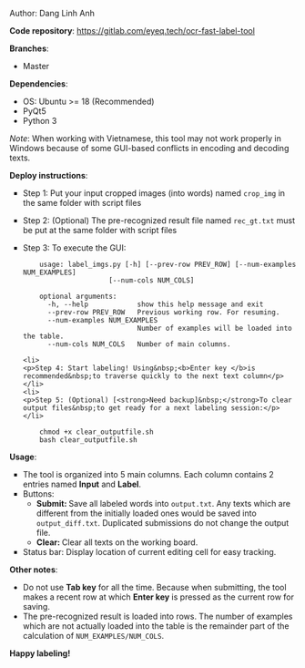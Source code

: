 <p>Author: Dang Linh Anh</p>

<p><strong>Code repository</strong>:&nbsp;<a href="https://gitlab.com/eyeq.tech/">https://gitlab.com/eyeq.tech/ocr-fast-label-tool</a></p>

<p><strong>Branches</strong>:</p>

<ul>
	<li>Master</li>
</ul>

<p><strong>Dependencies</strong>:</p>

<ul>
	<li>OS: Ubuntu &gt;= 18 (Recommended)</li>
	<li>PyQt5</li>
	<li>Python 3</li>
</ul>

<p><em>Note</em>: When working with Vietnamese, this tool may not work properly in Windows because of some GUI-based conflicts in encoding and decoding texts.&nbsp;</p>

<p><strong>Deploy instructions</strong>:&nbsp;</p>

<ul style="list-style-type:square;">
	<li>
	<p>Step 1: Put your input cropped images (into words) named <code>crop_img</code> in the same folder with script files</p>
	</li>
	<li>
	<p>Step 2: (Optional) The pre-recognized result file named <code>rec_gt.txt</code> must be put at the same folder with script files</p>
	</li>
	<li>
	<p>Step 3: To execute the GUI:</p></li>

```
    usage: label_imgs.py [-h] [--prev-row PREV_ROW] [--num-examples NUM_EXAMPLES]
                     [--num-cols NUM_COLS]

    optional arguments:
      -h, --help            show this help message and exit
      --prev-row PREV_ROW   Previous working row. For resuming.
      --num-examples NUM_EXAMPLES
                            Number of examples will be loaded into the table.
      --num-cols NUM_COLS   Number of main columns.
```
	
	<li>
	<p>Step 4: Start labeling! Using&nbsp;<b>Enter key </b>is recommended&nbsp;to traverse quickly to the next text column</p>
	</li>
	<li>
	<p>Step 5: (Optional) [<strong>Need backup]&nbsp;</strong>To clear output files&nbsp;to get ready for a next labeling session:</p>
	</li>

```
    chmod +x clear_outputfile.sh
    bash clear_outputfile.sh
```
	
</ul>

<p><strong>Usage</strong>:</p>

<ul style="list-style-type:square;">
	<li>The tool is organized into 5 main columns.&nbsp;Each column contains 2 entries named&nbsp;<strong>Input</strong>&nbsp;and&nbsp;<strong>Label</strong>.</li>
	<li>Buttons:&nbsp;
	<ul>
		<li><strong>Submit:&nbsp;</strong>Save all labeled words into <code>output.txt</code>. Any texts which are different from the initially loaded ones would be saved into <code>output_diff.txt</code>. Duplicated submissions do not change the output file.</li>
		<li><strong>Clear:&nbsp;</strong>Clear all texts on the working board.</li>
	</ul>
	</li>
	<li>Status bar: Display location of current editing cell for easy tracking.</li>
</ul>

<p><strong>Other notes</strong>:</p>

<ul>
	<li>Do not use&nbsp;<strong>Tab key</strong>&nbsp;for all the time. Because when submitting, the tool makes a recent&nbsp;row at which&nbsp;<strong>Enter key</strong>&nbsp;is pressed as the current row for saving.</li>
	<li>The&nbsp;pre-recognized result is loaded into rows. The number of examples which are&nbsp;not actually loaded into the table is the remainder part of the calculation of <code>NUM_EXAMPLES/NUM_COLS</code>.</li>
</ul>

<p><strong>Happy labeling!</strong></p>

<p>&nbsp;</p>
